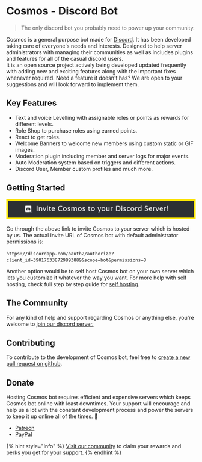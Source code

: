 # Cosmos - Discord Bot

> The only discord bot you probably need to power up your community.

Cosmos is a general purpose bot made for [Discord](https://discordapp.com/). It has been developed taking care of everyone's needs and interests. Designed to help server administrators with managing their communities as well as includes plugins and features for all of the casual discord users.  
It is an open source project actively being developed updated frequently with adding new and exciting features along with the important fixes whenever required. Need a feature it doesn't has? We are open to your suggestions and will look forward to implement them.

## Key Features

* Text and voice Levelling with assignable roles or points as rewards for different levels.
* Role Shop to purchase roles using earned points.
* React to get roles.
* Welcome Banners to welcome new members using custom static or GIF images.
* Moderation plugin including member and server logs for major events.
* Auto Moderation system based on triggers and different actions.
* Discord User, Member custom profiles and much more.

## Getting Started

[![](.gitbook/assets/invite-banner.png)](https://discordapp.com/oauth2/authorize?client_id=390176338729893889&scope=bot&permissions=8)

Go through the above link to invite Cosmos to your server which is hosted by us. The actual invite URL of Cosmos bot with default administrator permissions is:

`https://discordapp.com/oauth2/authorize?client_id=390176338729893889&scope=bot&permissions=8`

Another option would be to self host Cosmos bot on your own server which lets you customize it whatever the way you want. For more help with self hosting, check full step by step guide for [self hosting](getting-started.md#self-hosting).

## The Community

For any kind of help and support regarding Cosmos or anything else, you're welcome to [join our discord server.](https://discord.gg/UYAJX3W)

## Contributing

To contribute to the development of Cosmos bot, feel free to [create a new pull request on github](https://github.com/thec0sm0s/cosmos-discord-bot/compare).

## Donate

Hosting Cosmos bot requires efficient and expensive servers which keeps Cosmos bot online with least downtimes. Your support will encourage and help us a lot with the constant development process and power the servers to keep it up online all of the times. 💛

* [Patreon](https://www.patreon.com/__thecosmos)
* [PayPal](https://paypal.me/thecosmoss/)

{% hint style="info" %}
[Visit our community](https://discordapp.com/invite/UYAJX3W) to claim your rewards and perks you get for your support.
{% endhint %}

